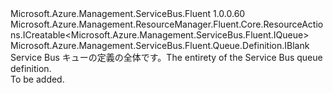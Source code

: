 <Type Name="IDefinition" FullName="Microsoft.Azure.Management.ServiceBus.Fluent.Queue.Definition.IDefinition">
  <TypeSignature Language="C#" Value="public interface IDefinition : Microsoft.Azure.Management.ResourceManager.Fluent.Core.ResourceActions.ICreatable&lt;Microsoft.Azure.Management.ServiceBus.Fluent.IQueue&gt;, Microsoft.Azure.Management.ServiceBus.Fluent.Queue.Definition.IBlank" />
  <TypeSignature Language="ILAsm" Value=".class public interface auto ansi abstract IDefinition implements class Microsoft.Azure.Management.ResourceManager.Fluent.Core.ResourceActions.ICreatable`1&lt;class Microsoft.Azure.Management.ServiceBus.Fluent.IQueue&gt;, class Microsoft.Azure.Management.ResourceManager.Fluent.Core.ResourceActions.IIndexable, class Microsoft.Azure.Management.ServiceBus.Fluent.Queue.Definition.IBlank, class Microsoft.Azure.Management.ServiceBus.Fluent.Queue.Definition.IWithAuthorizationRule, class Microsoft.Azure.Management.ServiceBus.Fluent.Queue.Definition.IWithCreate, class Microsoft.Azure.Management.ServiceBus.Fluent.Queue.Definition.IWithDefaultMessageTTL, class Microsoft.Azure.Management.ServiceBus.Fluent.Queue.Definition.IWithDeleteOnIdle, class Microsoft.Azure.Management.ServiceBus.Fluent.Queue.Definition.IWithDuplicateMessageDetection, class Microsoft.Azure.Management.ServiceBus.Fluent.Queue.Definition.IWithExpiredMessageMovedToDeadLetterQueue, class Microsoft.Azure.Management.ServiceBus.Fluent.Queue.Definition.IWithExpressMessage, class Microsoft.Azure.Management.ServiceBus.Fluent.Queue.Definition.IWithMessageBatching, class Microsoft.Azure.Management.ServiceBus.Fluent.Queue.Definition.IWithMessageLockDuration, class Microsoft.Azure.Management.ServiceBus.Fluent.Queue.Definition.IWithMessageMovedToDeadLetterQueueOnMaxDeliveryCount, class Microsoft.Azure.Management.ServiceBus.Fluent.Queue.Definition.IWithPartitioning, class Microsoft.Azure.Management.ServiceBus.Fluent.Queue.Definition.IWithSession, class Microsoft.Azure.Management.ServiceBus.Fluent.Queue.Definition.IWithSize" />
  <TypeSignature Language="DocId" Value="T:Microsoft.Azure.Management.ServiceBus.Fluent.Queue.Definition.IDefinition" />
  <TypeSignature Language="VB.NET" Value="Public Interface IDefinition&#xA;Implements IBlank, ICreatable(Of IQueue)" />
  <TypeSignature Language="F#" Value="type IDefinition = interface&#xA;    interface IBlank&#xA;    interface IWithCreate&#xA;    interface ICreatable&lt;IQueue&gt;&#xA;    interface IIndexable&#xA;    interface IWithSize&#xA;    interface IWithPartitioning&#xA;    interface IWithDeleteOnIdle&#xA;    interface IWithMessageLockDuration&#xA;    interface IWithDefaultMessageTTL&#xA;    interface IWithSession&#xA;    interface IWithExpressMessage&#xA;    interface IWithMessageBatching&#xA;    interface IWithDuplicateMessageDetection&#xA;    interface IWithExpiredMessageMovedToDeadLetterQueue&#xA;    interface IWithMessageMovedToDeadLetterQueueOnMaxDeliveryCount&#xA;    interface IWithAuthorizationRule" />
  <AssemblyInfo>
    <AssemblyName>Microsoft.Azure.Management.ServiceBus.Fluent</AssemblyName>
    <AssemblyVersion>1.0.0.60</AssemblyVersion>
  </AssemblyInfo>
  <Interfaces>
    <Interface>
      <InterfaceName>Microsoft.Azure.Management.ResourceManager.Fluent.Core.ResourceActions.ICreatable&lt;Microsoft.Azure.Management.ServiceBus.Fluent.IQueue&gt;</InterfaceName>
    </Interface>
    <Interface>
      <InterfaceName>Microsoft.Azure.Management.ServiceBus.Fluent.Queue.Definition.IBlank</InterfaceName>
    </Interface>
  </Interfaces>
  <Docs>
    <summary>
            <span data-ttu-id="2343f-101">Service Bus キューの定義の全体です。</span><span class="sxs-lookup"><span data-stu-id="2343f-101">The entirety of the Service Bus queue definition.</span></span>
            </summary>
    <remarks>To be added.</remarks>
  </Docs>
  <Members />
</Type>